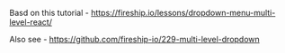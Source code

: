 Basd on this tutorial - https://fireship.io/lessons/dropdown-menu-multi-level-react/

Also see - https://github.com/fireship-io/229-multi-level-dropdown

